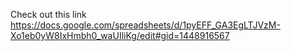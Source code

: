 Check out this link
https://docs.google.com/spreadsheets/d/1pyEFF_GA3EgLTJVzM-Xo1eb0yW8IxHmbh0_waUIliKg/edit#gid=1448916567

